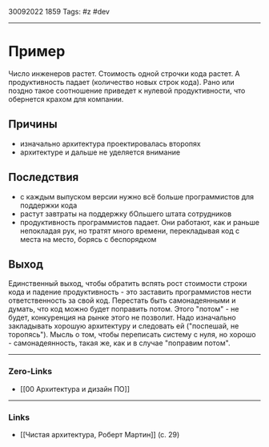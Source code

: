 30092022 1859
Tags: #z #dev

---
# Пример

Число инженеров растет. Стоимость одной строчки кода растет. А продуктивность падает (количество новых строк кода). Рано или поздно такое соотношение приведет к нулевой продуктивности, что обернется крахом для компании.

## Причины

- изначально архитектура проектировалась второпях
- архитектуре и дальше не уделяется внимание

## Последствия

- с каждым выпуском версии нужно всё больше программистов для поддержки кода
- растут завтраты на поддержку бОльшего штата сотрудников
- продуктивность программистов падает. Они работают, как и раньше непокладая рук, но тратят много времени, перекладывая код с места на место, борясь с беспорядком

## Выход

Единственный выход, чтобы обратить вспять рост стоимости строки кода и падение продуктивность - это заставить программистов нести ответственность за свой код. Перестать быть самонадеянными и думать, что код можно будет поправить потом. Этого "потом" - не будет, конкуренция на рынке этого не позволит. Надо изначально закладывать хорошую архитектуру и следовать ей ("поспешай, не торопясь"). Мысль о том, чтобы переписать систему с нуля, но хорошо - самонадеянность, такая же, как и в случае "поправим потом".

---
### Zero-Links
- [[00 Архитектура и дизайн ПО]]

---
### Links
- [[Чистая архитектура, Роберт Мартин]] (с. 29)
